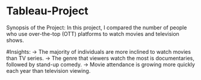 # Tableau-Project
Synopsis of the Project:
In this project, I compared the number of people who use over-the-top (OTT) platforms to watch movies and television shows.

#Insights:
-> The majority of individuals are more inclined to watch movies than TV series.
-> The genre that viewers watch the most is documentaries, followed by stand-up comedy.
-> Movie attendance is growing more quickly each year than television viewing.
